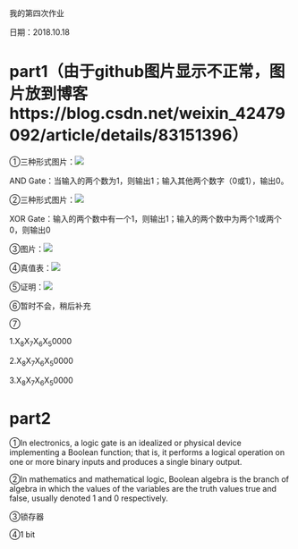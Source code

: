 我的第四次作业

日期：2018.10.18

# part1（由于github图片显示不正常，图片放到博客https://blog.csdn.net/weixin_42479092/article/details/83151396）
①三种形式图片：![](https://img-blog.csdn.net/20181018172009206?watermark/2/text/aHR0cHM6Ly9ibG9nLmNzZG4ubmV0L3dlaXhpbl80MjQ3OTA5Mg==/font/5a6L5L2T/fontsize/400/fill/I0JBQkFCMA==/dissolve/70)

AND Gate：当输入的两个数为1，则输出1；输入其他两个数字（0或1），输出0。


②三种形式图片：![](https://img-blog.csdn.net/20181018172026496?watermark/2/text/aHR0cHM6Ly9ibG9nLmNzZG4ubmV0L3dlaXhpbl80MjQ3OTA5Mg==/font/5a6L5L2T/fontsize/400/fill/I0JBQkFCMA==/dissolve/70)


XOR Gate：输入的两个数中有一个1，则输出1；输入的两个数中为两个1或两个0，则输出0

③图片：![](https://img-blog.csdn.net/20181018172955399?watermark/2/text/aHR0cHM6Ly9ibG9nLmNzZG4ubmV0L3dlaXhpbl80MjQ3OTA5Mg==/font/5a6L5L2T/fontsize/400/fill/I0JBQkFCMA==/dissolve/70)

④真值表：![](https://img-blog.csdn.net/20181018173517886?watermark/2/text/aHR0cHM6Ly9ibG9nLmNzZG4ubmV0L3dlaXhpbl80MjQ3OTA5Mg==/font/5a6L5L2T/fontsize/400/fill/I0JBQkFCMA==/dissolve/70)

⑤证明：![](https://img-blog.csdn.net/20181018174043373?watermark/2/text/aHR0cHM6Ly9ibG9nLmNzZG4ubmV0L3dlaXhpbl80MjQ3OTA5Mg==/font/5a6L5L2T/fontsize/400/fill/I0JBQkFCMA==/dissolve/70)

⑥暂时不会，稍后补充

⑦

1.X<sub>8</sub>X<sub>7</sub>X<sub>6</sub>X<sub>5</sub>0000

2.X<sub>8</sub>X<sub>7</sub>X<sub>6</sub>X<sub>5</sub>0000

3.X<sub>8</sub>X<sub>7</sub>X<sub>6</sub>X<sub>5</sub>0000






# part2
①In electronics, a logic gate is an idealized or physical device implementing a Boolean function; that is, it performs a logical operation on one or more binary inputs and produces a single binary output. 

②In mathematics and mathematical logic, Boolean algebra is the branch of algebra in which the values of the variables are the truth values true and false, usually denoted 1 and 0 respectively. 

③锁存器

④1 bit